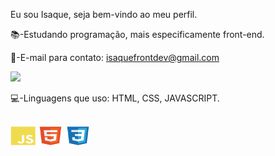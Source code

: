 Eu sou Isaque, seja bem-vindo ao meu perfil.

📚-Estudando programação, mais especificamente front-end.

📧-E-mail para contato: isaquefrontdev@gmail.com

<img height="180em" src="https://github-readme-stats.vercel.app/api/top-langs/?username=isaclima&layout=compact&langs_count=7&theme=dracula"/>
</div>


💻-Linguagens que uso: HTML, CSS, JAVASCRIPT.

<div style="display: inline_block"><br>
  <img align="center" alt="Rafa-Js" height="30" width="40" src="https://raw.githubusercontent.com/devicons/devicon/master/icons/javascript/javascript-plain.svg">
  <img align="center" alt="Rafa-HTML" height="30" width="40" src="https://raw.githubusercontent.com/devicons/devicon/master/icons/html5/html5-original.svg">
  <img align="center" alt="Rafa-CSS" height="30" width="40" src="https://raw.githubusercontent.com/devicons/devicon/master/icons/css3/css3-original.svg">
</div>


